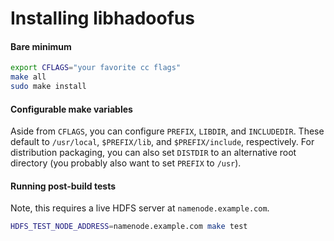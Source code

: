 Installing libhadoofus
======================

#### Bare minimum

```sh
export CFLAGS="your favorite cc flags"
make all
sudo make install
```

#### Configurable make variables

Aside from `CFLAGS`, you can configure `PREFIX`, `LIBDIR`, and `INCLUDEDIR`.
These default to `/usr/local`, `$PREFIX/lib`, and `$PREFIX/include`,
respectively. For distribution packaging, you can also set `DISTDIR` to an
alternative root directory (you probably also want to set `PREFIX` to `/usr`).

#### Running post-build tests

Note, this requires a live HDFS server at `namenode.example.com`.

```sh
HDFS_TEST_NODE_ADDRESS=namenode.example.com make test
```
